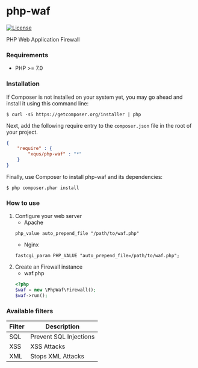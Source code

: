 # php-waf
[![License](https://poser.pugx.org/riverside/php-waf/license)](https://packagist.org/packages/riverside/php-waf)

PHP Web Application Firewall

### Requirements
- PHP >= 7.0

### Installation
If Composer is not installed on your system yet, you may go ahead and install it using this command line:
```
$ curl -sS https://getcomposer.org/installer | php
```
Next, add the following require entry to the <code>composer.json</code> file in the root of your project.
```json
{
    "require" : {
        "xqus/php-waf" : "*"
    }
}
```
Finally, use Composer to install php-waf and its dependencies:
```
$ php composer.phar install 
```
### How to use
1. Configure your web server
    - Apache
    ```apacheconfig
    php_value auto_prepend_file "/path/to/waf.php"
    ```
    - Nginx
    ```
    fastcgi_param PHP_VALUE "auto_prepend_file=/path/to/waf.php";
    ```
2. Create an Firewall instance 
    - waf.php
    ```php
    <?php
    $waf = new \PhpWaf\Firewall();
    $waf->run();
    ```

### Available filters
| Filter             | Description          |
| ------------------ | -------------------- |
| SQL                | Prevent SQL Injections |
| XSS                | XSS Attacks          |
| XML                | Stops XML Attacks          |
